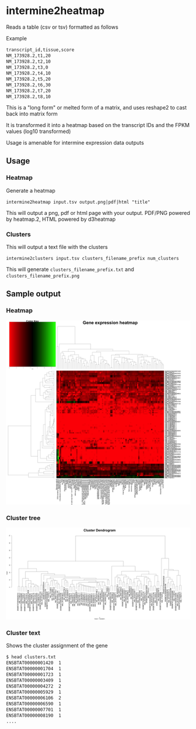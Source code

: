 # intermine2heatmap

Reads a table (csv or tsv) formatted as follows


Example

    transcript_id,tissue,score
    NM_173928.2,t1,20
    NM_173928.2,t2,10
    NM_173928.2,t3,0
    NM_173928.2,t4,10
    NM_173928.2,t5,20
    NM_173928.2,t6,30
    NM_173928.2,t7,20
    NM_173928.2,t8,10


This is a "long form" or melted form of a matrix, and uses reshape2 to cast back into matrix form

It is transformed it into a heatmap based on the transcript IDs and the FPKM values (log10 transformed)

Usage is amenable for intermine expression data outputs

## Usage


### Heatmap


Generate a heatmap

    intermine2heatmap input.tsv output.png|pdf|html "title"

This will output a png, pdf or html page with your output. PDF/PNG powered by heatmap.2, HTML powered by d3heatmap

### Clusters

This will output a text file with the clusters

    intermine2clusters input.tsv clusters_filename_prefix num_clusters

This will generate `clusters_filename_prefix.txt` and `clusters_filename_prefix.png`



## Sample output


### Heatmap


![](img/1.png)




### Cluster tree

![](img/2.png)


### Cluster text


Shows the cluster assignment of the gene

    $ head clusters.txt
    ENSBTAT00000001420  1
    ENSBTAT00000001704  1
    ENSBTAT00000001723  1
    ENSBTAT00000003409  1
    ENSBTAT00000004272  2
    ENSBTAT00000005929  1
    ENSBTAT00000006106  2
    ENSBTAT00000006590  1
    ENSBTAT00000007701  1
    ENSBTAT00000008190  1
    ....

